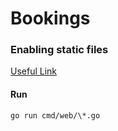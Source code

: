 # Bookings

### Enabling static files

[Useful Link](https://stackoverflow.com/questions/35888817/load-image-and-css-in-golang)

#### Run

`go run cmd/web/\*.go`
